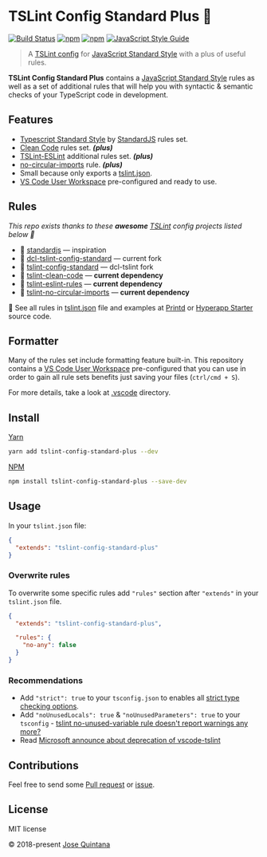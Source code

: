 # TSLint Config Standard Plus :green_apple:

[![Build Status](https://travis-ci.org/joseluisq/tslint-config-standard-plus.svg?branch=master)](https://travis-ci.org/joseluisq/tslint-config-standard-plus) [![npm](https://img.shields.io/npm/v/tslint-config-standard-plus.svg)](https://www.npmjs.com/package/tslint-config-standard-plus) [![npm](https://img.shields.io/npm/dt/tslint-config-standard-plus.svg)](https://www.npmjs.com/package/tslint-config-standard-plus) [![JavaScript Style Guide](https://img.shields.io/badge/code_style-standard-brightgreen.svg)](https://standardjs.com)

> A [TSLint config](https://palantir.github.io/tslint/usage/tslint-json/) for [JavaScript Standard Style](http://standardjs.com/) with a plus of useful rules.

__TSLint Config Standard Plus__ contains a [JavaScript Standard Style](http://standardjs.com/) rules as well as a set of additional rules that will help you with syntactic & semantic checks of your TypeScript code in development.

## Features

- [Typescript Standard Style](https://github.com/blakeembrey/tslint-config-standard) by [StandardJS](https://standardjs.com/) rules set.
- [Clean Code](https://github.com/Glavin001/tslint-clean-code#supported-rules) rules set. *__(plus)__*
- [TSLint-ESLint](https://github.com/joseluisq/tslint-config-standard-plus/blob/master/tslint.json#L189) additional rules set. *__(plus)__*
- [no-circular-imports](https://github.com/bcherny/tslint-no-circular-imports) rule. *__(plus)__*
- Small because only exports a [tslint.json](./tslint.json).
- [VS Code User Workspace](https://code.visualstudio.com/docs/getstarted/settings) pre-configured and ready to use.

## Rules

*This repo exists thanks to these __awesome__ [TSLint](https://palantir.github.io/tslint/) config projects listed below :tada:*

- :1st_place_medal: [standardjs](https://standardjs.com/) — inspiration
- :1st_place_medal: [dcl-tslint-config-standard](https://github.com/decentraland/dcl-tslint-config-standard) — current fork
- :1st_place_medal: [tslint-config-standard](https://github.com/blakeembrey/tslint-config-standard) — dcl-tslint fork
- :medal_sports: [tslint-clean-code](https://github.com/Glavin001/tslint-clean-code) — __current dependency__
- :medal_sports: [tslint-eslint-rules](https://github.com/buzinas/tslint-eslint-rules) — __current dependency__
- :medal_sports: [tslint-no-circular-imports](https://github.com/bcherny/tslint-no-circular-imports) — __current dependency__

🚀 See all rules in [tslint.json](./tslint.json) file and examples at [Printd](https://github.com/joseluisq/printd) or [Hyperapp Starter](https://github.com/joseluisq/hyperapp-starter) source code.

## Formatter

Many of the rules set include formatting feature built-in. This repository contains a [VS Code User Workspace](https://code.visualstudio.com/docs/getstarted/settings) pre-configured that you can use in order to gain all rule sets benefits just saving your files (`ctrl/cmd + S`).

For more details, take a look at [.vscode](./.vscode) directory.

## Install

[Yarn](https://github.com/yarnpkg/)

```sh
yarn add tslint-config-standard-plus --dev
```

[NPM](https://www.npmjs.com/)

```sh
npm install tslint-config-standard-plus --save-dev
```

## Usage

In your `tslint.json` file:

```json
{
  "extends": "tslint-config-standard-plus"
}
```

### Overwrite rules

To overwrite some specific rules add `"rules"` section after `"extends"` in your `tslint.json` file.

```json
{
  "extends": "tslint-config-standard-plus",

  "rules": {
    "no-any": false
  }
}
```

### Recommendations

- Add `"strict": true` to your `tsconfig.json` to enables all [strict type checking options](https://www.typescriptlang.org/docs/handbook/compiler-options.html).
- Add `"noUnusedLocals": true` & `"noUnusedParameters": true` to your `tsconfig` - [tslint no-unused-variable rule doesn't report warnings any more?](https://github.com/Microsoft/vscode-tslint/blob/master/tslint/README.md#the-tslint-no-unused-variable-rule-doesnt-report-warnings-any-more)
- Read [Microsoft announce about deprecation of vscode-tslint](https://github.com/Microsoft/vscode-tslint/blob/master/tslint/README.md#faq)

## Contributions

Feel free to send some [Pull request](https://github.com/joseluisq/tslint-config-standard-plus/pulls) or [issue](https://github.com/joseluisq/tslint-config-standard-plus/issues).

## License

MIT license

© 2018-present [Jose Quintana](http://git.io/joseluisq)
